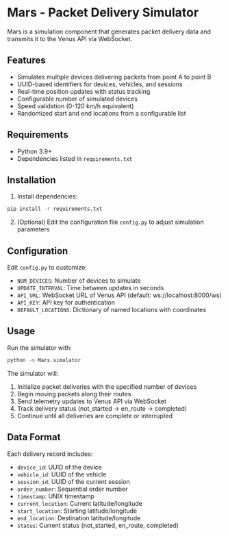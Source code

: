 # Mars - Packet Delivery Simulator

Mars is a simulation component that generates packet delivery data and transmits it to the Venus API via WebSocket.

## Features

- Simulates multiple devices delivering packets from point A to point B
- UUID-based identifiers for devices, vehicles, and sessions
- Real-time position updates with status tracking
- Configurable number of simulated devices
- Speed validation (0-120 km/h equivalent)
- Randomized start and end locations from a configurable list

## Requirements

- Python 3.9+
- Dependencies listed in `requirements.txt`

## Installation

1. Install dependencies:

```bash
pip install -r requirements.txt
```

2. (Optional) Edit the configuration file `config.py` to adjust simulation parameters

## Configuration

Edit `config.py` to customize:

- `NUM_DEVICES`: Number of devices to simulate
- `UPDATE_INTERVAL`: Time between updates in seconds
- `API_URL`: WebSocket URL of Venus API (default: ws://localhost:8000/ws)
- `API_KEY`: API key for authentication
- `DEFAULT_LOCATIONS`: Dictionary of named locations with coordinates

## Usage

Run the simulator with:

```bash
python -m Mars.simulator
```

The simulator will:
1. Initialize packet deliveries with the specified number of devices
2. Begin moving packets along their routes
3. Send telemetry updates to Venus API via WebSocket
4. Track delivery status (not_started → en_route → completed)
5. Continue until all deliveries are complete or interrupted

## Data Format

Each delivery record includes:
- `device_id`: UUID of the device
- `vehicle_id`: UUID of the vehicle
- `session_id`: UUID of the current session
- `order_number`: Sequential order number
- `timestamp`: UNIX timestamp
- `current_location`: Current latitude/longitude
- `start_location`: Starting latitude/longitude
- `end_location`: Destination latitude/longitude
- `status`: Current status (not_started, en_route, completed) 
